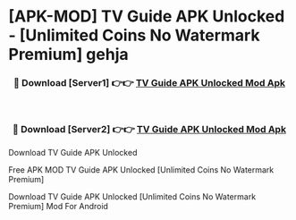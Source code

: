 # [APK-MOD] TV Guide APK Unlocked - [Unlimited Coins No Watermark Premium] gehja



<div align="center">
<h3>🔴 Download [Server1] 👉👉 <a href="https://momento.my/?title=TV_Guide_APK_Unlocked">TV Guide APK Unlocked Mod Apk</a></h3><br>

<h3>🔴 Download [Server2] 👉👉 <a href="https://momento.my/?title=TV_Guide_APK_Unlocked">TV Guide APK Unlocked Mod Apk</a></h3>
</div>



Download TV Guide APK Unlocked 

Free APK MOD TV Guide APK Unlocked [Unlimited Coins No Watermark Premium]

Download TV Guide APK Unlocked [Unlimited Coins No Watermark Premium] Mod For Android
